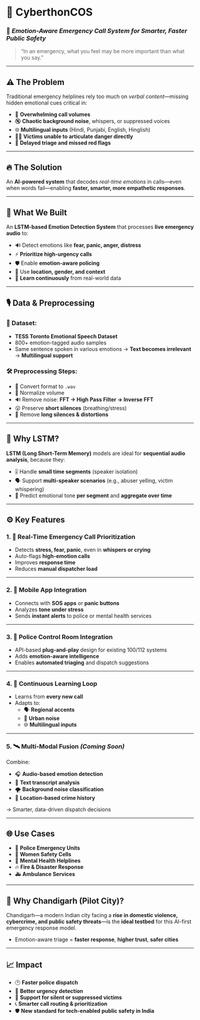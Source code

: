 # 🚨 CyberthonCOS  
### 🎯 *Emotion-Aware Emergency Call System for Smarter, Faster Public Safety*

> “In an emergency, what you feel may be more important than what you say.”

---

## ⚠️ The Problem

Traditional emergency helplines rely too much on *verbal content*—missing hidden emotional cues critical in:

- 🚫 **Overwhelming call volumes**
- 🔇 **Chaotic background noise**, whispers, or suppressed voices  
- 🌐 **Multilingual inputs** (Hindi, Punjabi, English, Hinglish)  
- 🧍‍♀️ **Victims unable to articulate danger directly**  
- 🐢 **Delayed triage and missed red flags**  

---

## 🔥 The Solution

An **AI-powered system** that decodes *real-time emotions* in calls—even when words fail—enabling **faster, smarter, more empathetic responses**.

---

## 🧠 What We Built

An **LSTM-based Emotion Detection System** that processes **live emergency audio** to:

- 🔊 Detect emotions like **fear, panic, anger, distress**
- ⚡ **Prioritize high-urgency calls**
- 🛡️ Enable **emotion-aware policing**
- 📍 Use **location, gender, and context**
- 🔁 **Learn continuously** from real-world data

---

## 🎙️ Data & Preprocessing

### 📂 Dataset:
- **TESS Toronto Emotional Speech Dataset**
- 800+ emotion-tagged audio samples  
- Same sentence spoken in various emotions → **Text becomes irrelevant** → **Multilingual support**

### 🛠️ Preprocessing Steps:
- 🎵 Convert format to `.wav`
- 📢 Normalize volume
- 🔊 Remove noise: **FFT → High Pass Filter → Inverse FFT**
- 😮 Preserve **short silences** (breathing/stress)
- 🧹 Remove **long silences & distortions**

---

## 🤖 Why LSTM?

**LSTM (Long Short-Term Memory)** models are ideal for **sequential audio analysis**, because they:

- 🎚️ Handle **small time segments** (speaker isolation)
- 🗣️ Support **multi-speaker scenarios** (e.g., abuser yelling, victim whispering)
- 🎯 Predict emotional tone **per segment** and **aggregate over time**

---

## ⚙️ Key Features

### 1. 🚦 Real-Time Emergency Call Prioritization
- Detects **stress, fear, panic**, even in **whispers or crying**
- Auto-flags **high-emotion calls**
- Improves **response time**
- Reduces **manual dispatcher load**

---

### 2. 📲 Mobile App Integration
- Connects with **SOS apps** or **panic buttons**
- Analyzes **tone under stress**
- Sends **instant alerts** to police or mental health services

---

### 3. 🧩 Police Control Room Integration
- API-based **plug-and-play** design for existing 100/112 systems
- Adds **emotion-aware intelligence**
- Enables **automated triaging** and dispatch suggestions

---

### 4. 🧠 Continuous Learning Loop
- Learns from **every new call**
- Adapts to:
  - 🗣️ **Regional accents**
  - 🌆 **Urban noise**
  - 🌐 **Multilingual inputs**

---

### 5. 🛰️ Multi-Modal Fusion *(Coming Soon)*
Combine:

- 🎧 **Audio-based emotion detection**
- 📄 **Text transcript analysis**
- 🌪️ **Background noise classification**
- 📍 **Location-based crime history**

→ Smarter, data-driven dispatch decisions

---

## 🌐 Use Cases

- 🚓 **Police Emergency Units**
- 🧕 **Women Safety Cells**
- 🧠 **Mental Health Helplines**
- 🔥 **Fire & Disaster Response**
- 🚑 **Ambulance Services**

---

## 🌟 Why Chandigarh (Pilot City)?

Chandigarh—a modern Indian city facing a **rise in domestic violence, cybercrime, and public safety threats**—is the **ideal testbed** for this AI-first emergency response model.

- Emotion-aware triage = **faster response**, **higher trust**, **safer cities**

---

## 📈 Impact

- 🕐 **Faster police dispatch**
- 🔎 **Better urgency detection**
- 💬 **Support for silent or suppressed victims**
- 📞 **Smarter call routing & prioritization**
- 🛡️ **New standard for tech-enabled public safety in India**
